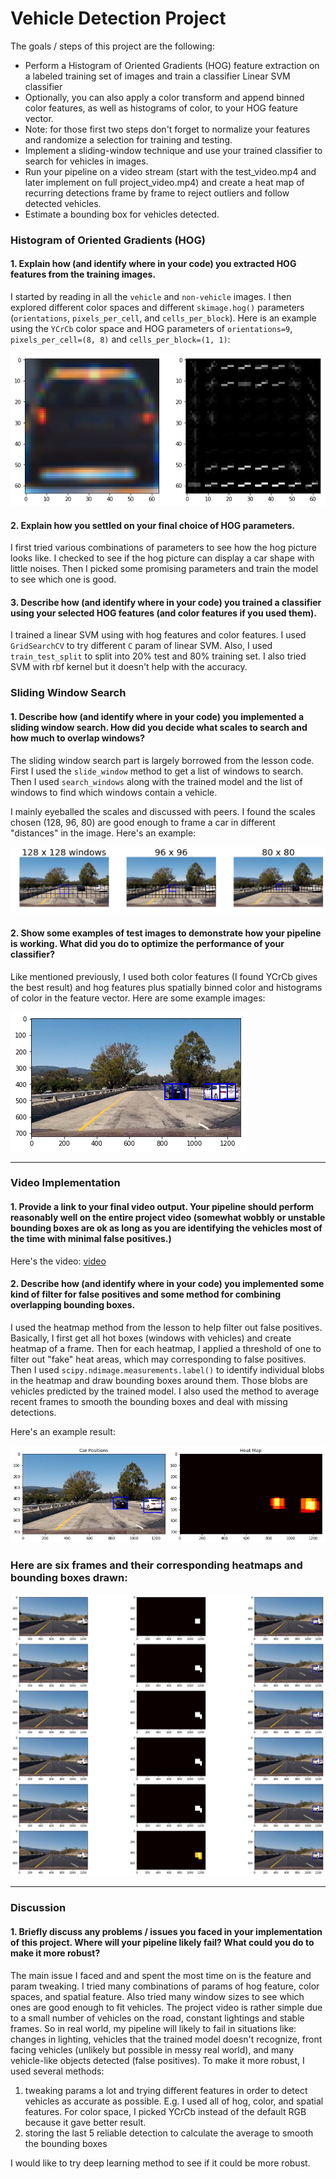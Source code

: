 # Vehicle Detection Project

The goals / steps of this project are the following:

* Perform a Histogram of Oriented Gradients (HOG) feature extraction on a labeled training set of images and train a classifier Linear SVM classifier
* Optionally, you can also apply a color transform and append binned color features, as well as histograms of color, to your HOG feature vector. 
* Note: for those first two steps don't forget to normalize your features and randomize a selection for training and testing.
* Implement a sliding-window technique and use your trained classifier to search for vehicles in images.
* Run your pipeline on a video stream (start with the test\_video.mp4 and later implement on full project\_video.mp4) and create a heat map of recurring detections frame by frame to reject outliers and follow detected vehicles.
* Estimate a bounding box for vehicles detected.

### Histogram of Oriented Gradients (HOG)

#### 1. Explain how (and identify where in your code) you extracted HOG features from the training images.

I started by reading in all the `vehicle` and `non-vehicle` images. I then explored different color spaces and different `skimage.hog()` parameters (`orientations`, `pixels_per_cell`, and `cells_per_block`). Here is an example using the `YCrCb` color space and HOG parameters of `orientations=9`, `pixels_per_cell=(8, 8)` and `cells_per_block=(1, 1)`:

![hog](./output_images/hog.png)


#### 2. Explain how you settled on your final choice of HOG parameters.

I first tried various combinations of parameters to see how the hog picture looks like. I checked to see if the hog picture can display a car shape with little noises. Then I picked some promising parameters and train the model to see which one is good. 

#### 3. Describe how (and identify where in your code) you trained a classifier using your selected HOG features (and color features if you used them).

I trained a linear SVM using with hog features and color features. I used `GridSearchCV` to try different `C` param of linear SVM. Also, I used `train_test_split` to split into 20% test and 80% training set. I also tried SVM with rbf kernel but it doesn't help with the accuracy. 

### Sliding Window Search

#### 1. Describe how (and identify where in your code) you implemented a sliding window search.  How did you decide what scales to search and how much to overlap windows?

The sliding window search part is largely borrowed from the lesson code. First I used the `slide_window` method to get a list of windows to search. Then I used `search_windows` along with the trained model and the list of windows to find which windows contain a vehicle. 

I mainly eyeballed the scales and discussed with peers. I found the scales chosen (128, 96, 80) are good enough to frame a car in different "distances" in the image. Here's an example:

![windowscales](./output_images/windowscales.png)


#### 2. Show some examples of test images to demonstrate how your pipeline is working.  What did you do to optimize the performance of your classifier?

Like mentioned previously, I used both color features (I found YCrCb gives the best result) and hog features plus spatially binned color and histograms of color in the feature vector. Here are some example images:

![pipeline](./output_images/pipeline.png)

---

### Video Implementation

#### 1. Provide a link to your final video output.  Your pipeline should perform reasonably well on the entire project video (somewhat wobbly or unstable bounding boxes are ok as long as you are identifying the vehicles most of the time with minimal false positives.)

Here's the video: [video](./project_video_result.mp4)


#### 2. Describe how (and identify where in your code) you implemented some kind of filter for false positives and some method for combining overlapping bounding boxes.

I used the heatmap method from the lesson to help filter out false positives. Basically, I first get all hot boxes (windows with vehicles) and create heatmap of a frame. Then for each heatmap, I applied a threshold of one to filter out "fake" heat areas, which may corresponding to false positives. Then I used `scipy.ndimage.measurements.label()` to identify individual blobs in the heatmap and draw bounding boxes around them. Those blobs are vehicles predicted by the trained model. I also used the method to average recent frames to smooth the bounding boxes and deal with missing detections.

Here's an example result:

![heatmap](./output_images/heatmap.png)

### Here are six frames and their corresponding heatmaps and bounding boxes drawn:

![sixframe](./output_images/sixframes.png)


---

### Discussion

#### 1. Briefly discuss any problems / issues you faced in your implementation of this project.  Where will your pipeline likely fail?  What could you do to make it more robust?

The main issue I faced and and spent the most time on is the feature and param tweaking. I tried many combinations of params of hog feature, color spaces, and spatial feature. Also tried many window sizes to see which ones are good enough to fit vehicles. The project video is rather simple due to a small number of vehicles on the road, constant lightings and stable frames. So in real world, my pipeline will likely to fail in situations like: changes in lighting, vehicles that the trained model doesn't recognize, front facing vehicles (unlikely but possible in messy real world), and many vehicle-like objects detected (false positives). To make it more robust, I used several methods:

1. tweaking params a lot and trying different features in order to detect vehicles as accurate as possible. E.g. I used all of hog, color, and spatial features. For color space, I picked YCrCb instead of the default RGB because it gave better result. 
2. storing the last 5 reliable detection to calculate the average to smooth the bounding boxes

I would like to try deep learning method to see if it could be more robust.



